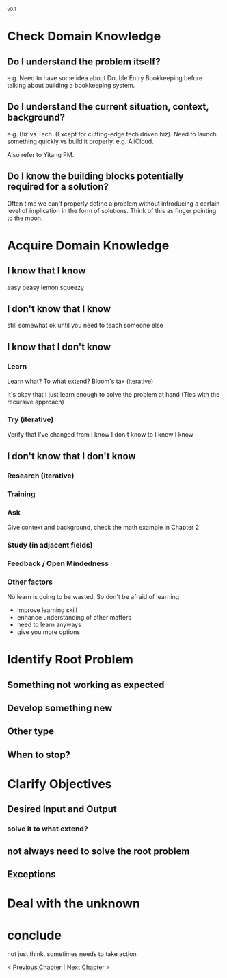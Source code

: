 <sub>v0.1</sub>

# Check Domain Knowledge

## Do I understand the problem itself?

e.g. Need to have some idea about Double Entry Bookkeeping before talking about building a bookkeeping system.

## Do I understand the current situation, context, background?

e.g. Biz vs Tech. (Except for cutting-edge tech driven biz). Need to launch something quickly vs build it properly. e.g. AliCloud.

Also refer to Yitang PM.

## Do I know the building blocks potentially required for a solution?

Often time we can't properly define a problem without introducing a certain level of implication in the form of solutions. Think of this as finger pointing to the moon.

# Acquire Domain Knowledge

## I know that I know

easy peasy lemon squeezy

## I don't know that I know

still somewhat ok until you need to teach someone else

## I know that I don't know

### Learn

Learn what? To what extend? Bloom's tax (iterative)

It's okay that I just learn enough to solve the problem at hand (Ties with the recursive approach)

### Try (iterative)

Verify that I've changed from I know I don't know to I know I know

## I don't know that I don't know

### Research (iterative)

### Training

### Ask

Give context and background, check the math example in Chapter 2

### Study (in adjacent fields)

### Feedback / Open Mindedness

### Other factors


No learn is going to be wasted. So don't be afraid of learning
- improve learning skill
- enhance understanding of other matters
- need to learn anyways
- give you more options


# Identify Root Problem

## Something not working as expected

## Develop something new

## Other type

## When to stop?

# Clarify Objectives

## Desired Input and Output

### solve it to what extend?

## not always need to solve the root problem

## Exceptions

# Deal with the unknown

# conclude

not just think. sometimes needs to take action

[< Previous Chapter](2_framework.md) | [Next Chapter >](4_build_solution.md)
